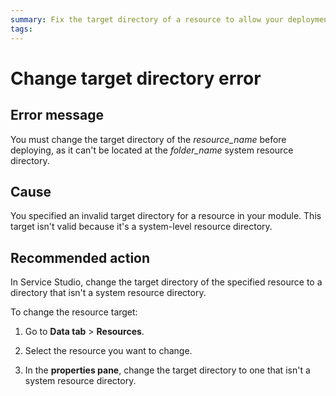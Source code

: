 ```yaml
---
summary: Fix the target directory of a resource to allow your deployment to complete.
tags:
---
```


# Change target directory error

## Error message
You must change the target directory of the *resource_name* before deploying, as it can't be located at the *folder_name* system resource directory.

## Cause
You specified an invalid target directory for a resource in your module. This target isn't valid because it's a system-level resource directory. 

## Recommended action
In Service Studio, change the target directory of the specified resource to a directory that isn't a system resource directory. 

To change the resource target: 
1. Go to **Data tab** > **Resources**.

1. Select the resource you want to change. 

1. In the **properties pane**, change the target directory to one that isn't a system resource directory.

